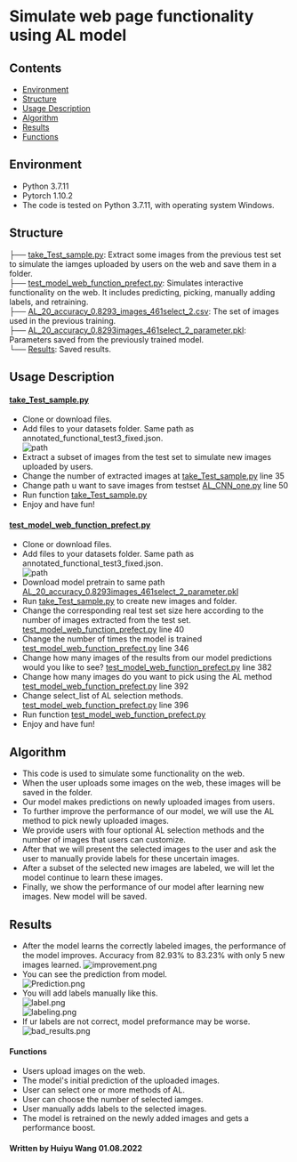 # Simulate web page functionality using AL model

## Contents  
- [Environment](#Environment)  
- [Structure](#Structure)  
- [Usage Description](#Usage-Description) 
- [Algorithm](#Algorithm)
- [Results](#Results) 
- [Functions](#Functions) 

## Environment
* Python 3.7.11
* Pytorch 1.10.2
* The code is tested on Python 3.7.11, with operating system Windows.


## Structure

  ├── [take_Test_sample.py](./take_Test_sample.py): Extract some images from the previous test set to simulate the iamges uploaded by users on the web and save them in a folder.    
  ├── [test_model_web_function_prefect.py](./test_model_web_function_prefect.py): Simulates interactive functionality on the web. It includes predicting, picking, manually adding labels, and retraining.    
  ├── [AL_20_accuracy_0.8293_images_461select_2.csv](./AL_20_accuracy_0.8293_images_461select_2.csv): The set of images used in the previous training.   
  ├── [AL_20_accuracy_0.8293images_461select_2_parameter.pkl](./AL_20_accuracy_0.8293images_461select_2_parameter.pkl): Parameters saved from the previously trained model.  
  └── [Results](./Results): Saved results.   

## Usage Description
#### [take_Test_sample.py](./take_Test_sample.py)

* Clone or download files.  
* Add files to your datasets folder. Same path as annotated_functional_test3_fixed.json.  
![path](./Results/path.png)
* Extract a subset of images from the test set to simulate new images uploaded by users.  
* Change the number of extracted images at [take_Test_sample.py](./take_Test_sample.py) line 35 
* Change path u want to save images from testset [AL_CNN_one.py](./AL_CNN_one.py) line 50
* Run function [take_Test_sample.py](./take_Test_sample.py)  
* Enjoy and have fun! 

#### [test_model_web_function_prefect.py](./test_model_web_function_prefect.py)

* Clone or download files.  
* Add files to your datasets folder. Same path as annotated_functional_test3_fixed.json.  
![path](./Results/path.png)
* Download model pretrain to same path [AL_20_accuracy_0.8293images_461select_2_parameter.pkl](https://drive.google.com/file/d/1clBUIGtIJ95zorp0tWsEGsFFdRwFXkYh/view?usp=sharing)
* Run [take_Test_sample.py](./take_Test_sample.py) to create new images and folder.  
* Change the corresponding real test set size here according to the number of images extracted from the test set. [test_model_web_function_prefect.py](./test_model_web_function_prefect.py) line 40  
* Change the number of times the model is trained [test_model_web_function_prefect.py](./test_model_web_function_prefect.py) line 346  
* Change how many images of the results from our model predictions would you like to see? [test_model_web_function_prefect.py](./test_model_web_function_prefect.py) line 382  
* Change how many images do you want to pick using the AL method [test_model_web_function_prefect.py](./test_model_web_function_prefect.py) line 392  
* Change select_list of AL selection methods. [test_model_web_function_prefect.py](./test_model_web_function_prefect.py) line 396  
* Run function [test_model_web_function_prefect.py](./test_model_web_function_prefect.py)  
* Enjoy and have fun!  

## Algorithm  

* This code is used to simulate some functionality on the web.  
* When the user uploads some images on the web, these images will be saved in the folder.  
* Our model makes predictions on newly uploaded images from users.  
* To further improve the performance of our model, we will use the AL method to pick newly uploaded images.  
* We provide users with four optional AL selection methods and the number of images that users can customize.  
* After that we will present the selected images to the user and ask the user to manually provide labels for these uncertain images.  
* After a subset of the selected new images are labeled, we will let the model continue to learn these images.  
* Finally, we show the performance of our model after learning new images. New model will be saved.    



## Results  
* After the model learns the correctly labeled images, the performance of the model improves. 
Accuracy from 82.93% to 83.23% with only 5 new images learned.
![improvement.png](./Results/improvement.png)
* You can see the prediction from model.  
![Prediction.png](./Results/Prediction.png)
* You will add labels manually like this.  
![label.png](./Results/label.png)  
![labeling.png](./Results/labeling.png)
* If ur labels are not correct, model preformance may be worse.  
![bad_results.png](./Results/bad_results.png)


#### Functions 
* Users upload images on the web.  
* The model's initial prediction of the uploaded images.  
* User can select one or more methods of AL.  
* User can choose the number of selected iamges.  
* User manually adds labels to the selected images.
* The model is retrained on the newly added images and gets a performance boost.   

#### Written by Huiyu Wang 01.08.2022